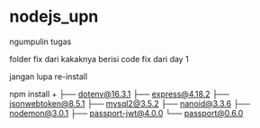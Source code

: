 # nodejs_upn
ngumpulin tugas

folder fix dari kakaknya berisi code fix dari day 1



jangan lupa re-install 

npm install + 
├── dotenv@16.3.1
├── express@4.18.2
├── jsonwebtoken@8.5.1
├── mysql2@3.5.2
├── nanoid@3.3.6
├── nodemon@3.0.1
├── passport-jwt@4.0.0
└── passport@0.6.0

